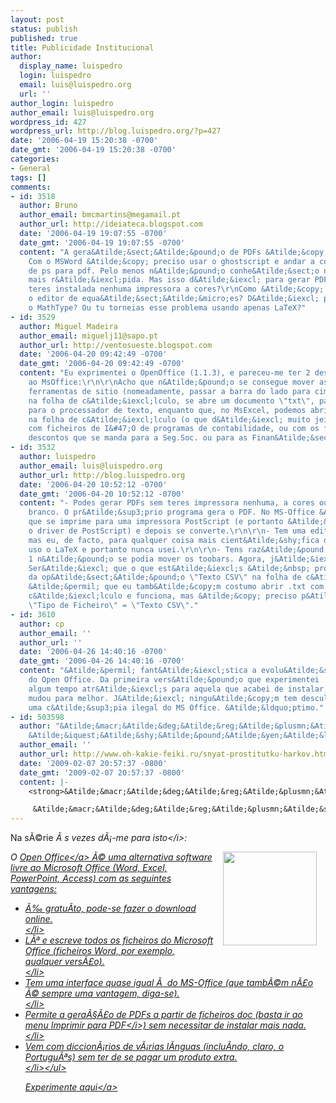 ```yaml
---
layout: post
status: publish
published: true
title: Publicidade Institucional
author:
  display_name: luispedro
  login: luispedro
  email: luis@luispedro.org
  url: ''
author_login: luispedro
author_email: luis@luispedro.org
wordpress_id: 427
wordpress_url: http://blog.luispedro.org/?p=427
date: '2006-04-19 15:20:38 -0700'
date_gmt: '2006-04-19 15:20:38 -0700'
categories:
- General
tags: []
comments:
- id: 3518
  author: Bruno
  author_email: bmcmartins@megamail.pt
  author_url: http://ideiateca.blogspot.com
  date: '2006-04-19 19:07:55 -0700'
  date_gmt: '2006-04-19 19:07:55 -0700'
  content: "A gera&Atilde;&sect;&Atilde;&pound;o de PDFs &Atilde;&copy; excelente.
    Com o MSWord &Atilde;&copy; preciso usar o ghostscript e andar a converter ficheiros
    de ps para pdf. Pelo menos n&Atilde;&pound;o conhe&Atilde;&sect;o nenhuma maneira
    mais r&Atilde;&iexcl;pida. Mas isso d&Atilde;&iexcl; para gerar PDFs a cores sem
    teres instalada nenhuma impressora a cores?\r\nComo &Atilde;&copy; que &Atilde;&copy;
    o editor de equa&Atilde;&sect;&Atilde;&micro;es? D&Atilde;&iexcl; para integrar
    o MathType? Ou tu torneias esse problema usando apenas LaTeX?"
- id: 3529
  author: Miguel Madeira
  author_email: miguelj11@sapo.pt
  author_url: http://ventosueste.blogspot.com
  date: '2006-04-20 09:42:49 -0700'
  date_gmt: '2006-04-20 09:42:49 -0700'
  content: "Eu exprimentei o OpenOffice (1.1.3), e pareceu-me ter 2 desvantagens face
    ao MsOffice:\r\n\r\nAcho que n&Atilde;&pound;o se consegue mover as barras de
    ferramentas de sitio (nomeadamente, passar a barra do lado para cima ou para baixo)\r\n\r\nQuando,
    na folha de c&Atilde;&iexcl;lculo, se abre um documento \"txt\", passa automaticamente
    para o processador de texto, enquanto que, no MsExcel, podemos abrir um \"txt\"
    na folha de c&Atilde;&iexcl;lculo (o que d&Atilde;&iexcl; muito jeito para trabalhar
    com ficheiros de I&#47;O de programas de contabilidade, ou com os ficheiros de
    descontos que se manda para a Seg.Soc. ou para as Finan&Atilde;&sect;as)"
- id: 3532
  author: luispedro
  author_email: luis@luispedro.org
  author_url: http://blog.luispedro.org
  date: '2006-04-20 10:52:12 -0700'
  date_gmt: '2006-04-20 10:52:12 -0700'
  content: "- Podes gerar PDFs sem teres impressora nenhuma, a cores ou a preto &
    branco. O pr&Atilde;&sup3;prio programa gera o PDF. No MS-Office &Atilde;&copy;
    que se imprime para uma impressora PostScript (e portanto &Atilde;&copy; preciso
    o driver de PostScript) e depois se converte.\r\n\r\n- Tem uma editor de equa&Atilde;&sect;&Atilde;&micro;es,
    mas eu, de facto, para qualquer coisa mais cient&Atilde;&shy;fica do que uma carta,
    uso o LaTeX e portanto nunca usei.\r\n\r\n- Tens raz&Atilde;&pound;o, na vers&Atilde;&pound;o
    1 n&Atilde;&pound;o se podia mover os toobars. Agora, j&Atilde;&iexcl; se pode.\r\n\r\n-
    Ser&Atilde;&iexcl; que o que est&Atilde;&iexcl;s &Atilde;&nbsp; procura &Atilde;&copy;
    da op&Atilde;&sect;&Atilde;&pound;o \"Texto CSV\" na folha de c&Atilde;&iexcl;lculo?
    &Atilde;&permil; que eu tamb&Atilde;&copy;m costumo abrir .txt com a folha de
    c&Atilde;&iexcl;lculo e funciona, mas &Atilde;&copy; preciso p&Atilde;&acute;r
    \"Tipo de Ficheiro\" = \"Texto CSV\"."
- id: 3610
  author: cp
  author_email: ''
  author_url: ''
  date: '2006-04-26 14:40:16 -0700'
  date_gmt: '2006-04-26 14:40:16 -0700'
  content: "&Atilde;&permil; fant&Atilde;&iexcl;stica a evolu&Atilde;&sect;&Atilde;&pound;o
    do Open Office. Da primeira vers&Atilde;&pound;o que experimentei   h&Atilde;&iexcl;
    algum tempo atr&Atilde;&iexcl;s para aquela que acabei de instalar, muita coisa
    mudou para melhor. J&Atilde;&iexcl; ningu&Atilde;&copy;m tem desculpa para usar
    uma c&Atilde;&sup3;pia ilegal do MS Office. &Atilde;&ldquo;ptimo."
- id: 503598
  author: "&Atilde;&macr;&Atilde;&deg;&Atilde;&reg;&Atilde;&plusmn;&Atilde;&sup2;&Atilde;&uml;&Atilde;&sup2;&Atilde;&sup3;&Atilde;&sup2;&Atilde;&ordf;&Atilde;&uml;
    &Atilde;&iquest;&Atilde;&shy;&Atilde;&pound;&Atilde;&yen;&Atilde;&laquo;&Atilde;&iquest;"
  author_email: ''
  author_url: http://www.oh-kakie-feiki.ru/snyat-prostitutku-harkov.html
  date: '2009-02-07 20:57:37 -0800'
  date_gmt: '2009-02-07 20:57:37 -0800'
  content: |-
    <strong>&Atilde;&macr;&Atilde;&deg;&Atilde;&reg;&Atilde;&plusmn;&Atilde;&sup2;&Atilde;&uml;&Atilde;&sup2;&Atilde;&sup3;&Atilde;&sup2;&Atilde;&ordf;&Atilde;&uml; &Atilde;&iquest;&Atilde;&shy;&Atilde;&pound;&Atilde;&yen;&Atilde;&laquo;&Atilde;&iquest;...<&#47;strong>

     &Atilde;&macr;&Atilde;&deg;&Atilde;&reg;&Atilde;&plusmn;&Atilde;&sup2;&Atilde;&uml;&Atilde;&sup2;&Atilde;&sup3;&Atilde;&sup2;&Atilde;&ordf;&Atilde;&uml; &Atilde;&iquest;&Atilde;&shy;&Atilde;&pound;&Atilde;&yen;&Atilde;&laquo;&Atilde;&iquest; ...
---
```

<p>Na s&Atilde;&copy;rie <i>&Atilde;&nbsp;s vezes d&Atilde;&iexcl;-me para isto<&#47;i>:<br />
<img style="float: right; margin: 1em; width: 150px" src="http:&#47;&#47;marketing.openoffice.org&#47;graphics&#47;logos&#47;ooo-main-logo-2col-trans.png" &#47;></p>
<p>O <a href="http:&#47;&#47;www.openoffice.org&#47;">Open Office<&#47;a> &Atilde;&copy; uma alternativa software livre ao Microsoft Office (Word, Excel, PowerPoint, Access) com as seguintes vantagens:</p>
<ul>
<li>&Atilde;&permil; gratu&Atilde;&shy;to, pode-se fazer o download online.<br />
<&#47;li>
<li>L&Atilde;&ordf; e escreve todos os ficheiros do Microsoft Office (ficheiros Word, por exemplo, qualquer vers&Atilde;&pound;o).<br />
<&#47;li>
<li>Tem uma interface quase igual &Atilde;&nbsp; do MS-Office (que tamb&Atilde;&copy;m n&Atilde;&pound;o &Atilde;&copy; sempre uma vantagem, diga-se).<br />
<&#47;li>
<li>Permite a gera&Atilde;&sect;&Atilde;&pound;o de PDFs a partir de ficheiros doc (basta ir ao menu <i>Imprimir para PDF<&#47;i>) sem necessitar de instalar mais nada.<br />
<&#47;li>
<li>Vem com diccion&Atilde;&iexcl;rios de v&Atilde;&iexcl;rias l&Atilde;&shy;nguas (inclu&Atilde;&shy;ndo, claro, o Portugu&Atilde;&ordf;s) sem ter de se pagar um produto extra.<br />
<&#47;li><&#47;ul></p>
<p><a href="http:&#47;&#47;www.openoffice.org&#47;">Experimente aqui<&#47;a></p>

